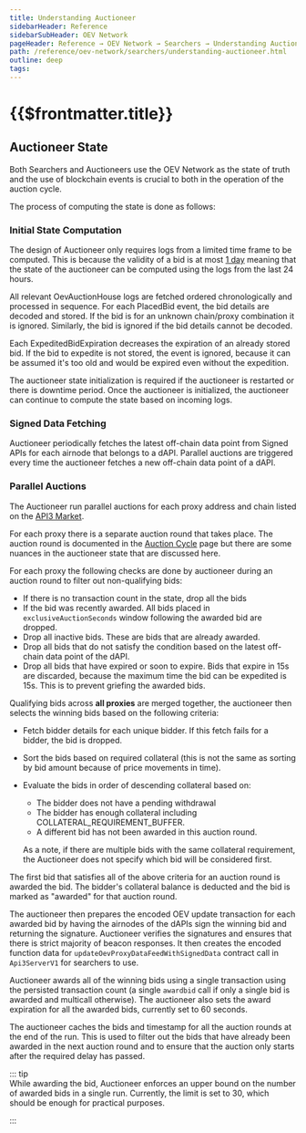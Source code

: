 ```yaml
---
title: Understanding Auctioneer
sidebarHeader: Reference
sidebarSubHeader: OEV Network
pageHeader: Reference → OEV Network → Searchers → Understanding Auctioneer
path: /reference/oev-network/searchers/understanding-auctioneer.html
outline: deep
tags:
---
```


<PageHeader/>

<SearchHighlight/>

<FlexStartTag/>

# {{$frontmatter.title}}

## Auctioneer State

Both Searchers and Auctioneers use the OEV Network as the state of truth and the
use of blockchain events is crucial to both in the operation of the auction
cycle.

The process of computing the state is done as follows:

### Initial State Computation

The design of Auctioneer only requires logs from a limited time frame to be
computed. This is because the validity of a bid is at most
[1 day](https://github.com/api3dao/contracts/blob/d3c7dc6683445df14bf5f43b07e6ad9cc2813cc5/contracts/api3-server-v1/OevAuctionHouse.sol#L68)
meaning that the state of the auctioneer can be computed using the logs from the
last 24 hours.

All relevant OevAuctionHouse logs are fetched ordered chronologically and
processed in sequence. For each PlacedBid event, the bid details are decoded and
stored. If the bid is for an unknown chain/proxy combination it is ignored.
Similarly, the bid is ignored if the bid details cannot be decoded.

Each ExpeditedBidExpiration decreases the expiration of an already stored bid.
If the bid to expedite is not stored, the event is ignored, because it can be assumed it's too old and would be expired even without the expedition.

The auctioneer state initialization is required if the auctioneer is restarted
or there is downtime period. Once the auctioneer is initialized, the auctioneer
can continue to compute the state based on incoming logs.

### Signed Data Fetching

Auctioneer periodically fetches the latest off-chain data point from Signed APIs
for each airnode that belongs to a dAPI. Parallel auctions are triggered every
time the auctioneer fetches a new off-chain data point of a dAPI.

### Parallel Auctions

The Auctioneer run parallel auctions for each proxy address and chain listed on
the [API3 Market](https://market.api3.org/).

For each proxy there is a separate auction round that takes place. The auction
round is documented in the
[Auction Cycle](/reference/oev-network/overview/auction-cycle.html) page but
there are some nuances in the auctioneer state that are discussed here.

For each proxy the following checks are done by auctioneer during an auction
round to filter out non-qualifying bids:

- If there is no transaction count in the state, drop all the bids
- If the bid was recently awarded. All bids placed in `exclusiveAuctionSeconds`
  window following the awarded bid are dropped.
- Drop all inactive bids. These are bids that are already awarded.
- Drop all bids that do not satisfy the condition based on the latest off-chain
  data point of the dAPI.
- Drop all bids that have expired or soon to expire. Bids that expire in 15s are discarded, because the maximum time the bid can be expedited is 15s. This is to prevent griefing the awarded bids.

Qualifying bids across **all proxies** are merged together, the auctioneer then
selects the winning bids based on the following criteria:

- Fetch bidder details for each unique bidder. If this fetch fails for a bidder,
  the bid is dropped.
- Sort the bids based on required collateral (this is not the same as sorting by
  bid amount because of price movements in time).
- Evaluate the bids in order of descending collateral based on:

  - The bidder does not have a pending withdrawal
  - The bidder has enough collateral including COLLATERAL_REQUIREMENT_BUFFER.
  - A different bid has not been awarded in this auction round.

  As a note, if there are multiple bids with the same collateral requirement,
  the Auctioneer does not specify which bid will be considered first.

The first bid that satisfies all of the above criteria for an auction round is
awarded the bid. The bidder's collateral balance is deducted and the bid is
marked as "awarded" for that auction round.

The auctioneer then prepares the encoded OEV update transaction for each awarded bid by
having the airnodes of the dAPIs sign the winning bid and returning the
signature. Auctioneer verifies the signatures and ensures that there is strict
majority of beacon responses. It then creates the encoded function data for
`updateOevProxyDataFeedWithSignedData` contract call in `Api3ServerV1` for
searchers to use.

Auctioneer awards all of the winning bids using a single transaction using the
persisted transaction count (a single `awardbid` call if only a single bid is
awarded and multicall otherwise). The auctioneer also sets the award expiration
for all the awarded bids, currently set to 60 seconds.

The auctioneer caches the bids and timestamp for all the auction rounds at the
end of the run. This is used to filter out the bids that have already been
awarded in the next auction round and to ensure that the auction only starts
after the required delay has passed.

::: tip  
While awarding the bid, Auctioneer enforces an upper bound on the number of
awarded bids in a single run. Currently, the limit is set to 30, which should be
enough for practical purposes.

:::
